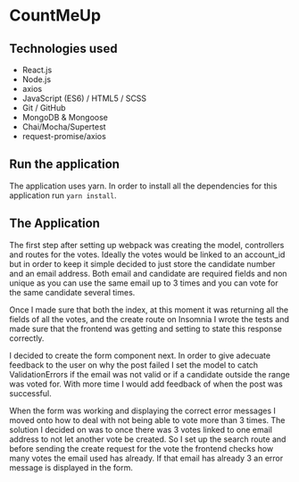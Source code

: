 # CountMeUp
## Technologies used
* React.js
* Node.js
* axios
* JavaScript (ES6) / HTML5 / SCSS
* Git / GitHub
* MongoDB & Mongoose
* Chai/Mocha/Supertest
* request-promise/axios


## Run the application 
The application uses yarn. In order to install all the dependencies for this application run `yarn install`.

## The Application
The first step after setting up webpack was creating the model, controllers and routes for the votes. Ideally the votes would be linked to an account_id but in order to keep it simple decided to just store the candidate number and an email address. Both email and candidate are required fields and non unique as you can use the same email up to 3 times and you can vote for the same candidate several times.

Once I made sure that both the index, at this moment it was returning all the fields of all the votes, and the create route on Insomnia I wrote the tests and made sure that the frontend was getting and setting to state this response correctly.

I decided to create the form component next. In order to give adecuate feedback to the user on why the post failed I set the model to catch ValidationErrors if the email was not valid or if a candidate outside the range was voted for. With more time I would add feedback of when the post was successful. 

When the form was working and displaying the correct error messages I moved onto how to deal with not being able to vote more than 3 times. The solution I decided on was to once there was 3 votes linked to one email address to not let another vote be created. So I set up the search route and before sending the create request for the vote the frontend checks how many votes the email used has already. If that email has already 3 an error message is displayed in the form.


